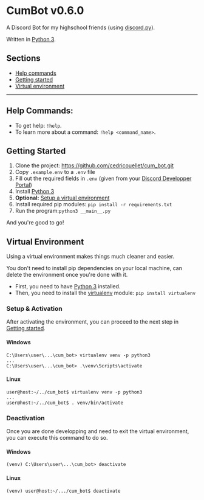 # CumBot v0.6.0

A Discord Bot for my highschool friends (using [discord.py](https://pypi.org/project/discord.py/)).

Written in [Python 3](https://www.python.org/downloads/).

## Sections
- [Help commands](#help-commands)
- [Getting started](#getting-started)
- [Virtual environment](#virtual-environment)

---

## Help Commands:

- To get help: `!help`.
- To learn more about a command: `!help <command_name>`.

## Getting Started
1. Clone the project: https://github.com/cedricouellet/cum_bot.git
2. Copy `.example.env` to a `.env` file
3. Fill out the required fields in `.env` (given from your [Discord Developper Portal](https://discord.com/developers/applications))
4. Install [Python 3](https://www.python.org/downloads/)
5. **Optional:** [Setup a virtual environment](#virtual-environment)
6. Install required pip modules: `pip install -r requirements.txt`
7. Run the program:`python3 __main__.py`

And you're good to go!

## Virtual Environment

Using a virtual environment makes things much cleaner and easier.

You don't need to install pip dependencies on your local machine, can delete the environment once you're done with it.

- First, you need to have [Python 3](https://www.python.org/downloads/) installed.
- Then, you need to install the [virtualenv](https://pypi.org/project/virtualenv/) module: `pip install virtualenv`

### Setup & Activation

After activating the environment, you can proceed to the next step in [Getting started](#getting-started).

#### Windows
```shell
C:\Users\user\...\cum_bot> virtualenv venv -p python3
...
C:\Users\user\...\cum_bot> .\venv\Scripts\activate
```

#### Linux
```shell
user@host:~/../cum_bot$ virtualenv venv -p python3
...
user@host:~/../cum_bot$ . venv/bin/activate
```
### Deactivation

Once you are done developping and need to exit the virtual environment, you can execute this command to do so.

#### Windows
```shell
(venv) C:\Users\user\...\cum_bot> deactivate
```

#### Linux
```shell
(venv) user@host:~/.../cum_bot$ deactivate
```